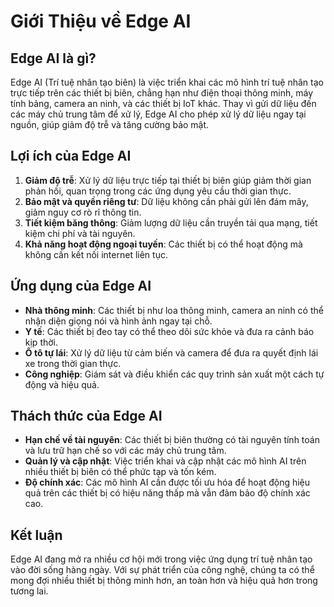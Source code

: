 # Giới Thiệu về Edge AI

## Edge AI là gì?

Edge AI (Trí tuệ nhân tạo biên) là việc triển khai các mô hình trí tuệ nhân tạo trực tiếp trên các thiết bị biên, chẳng hạn như điện thoại thông minh, máy tính bảng, camera an ninh, và các thiết bị IoT khác. Thay vì gửi dữ liệu đến các máy chủ trung tâm để xử lý, Edge AI cho phép xử lý dữ liệu ngay tại nguồn, giúp giảm độ trễ và tăng cường bảo mật.

## Lợi ích của Edge AI

1. **Giảm độ trễ**: Xử lý dữ liệu trực tiếp tại thiết bị biên giúp giảm thời gian phản hồi, quan trọng trong các ứng dụng yêu cầu thời gian thực.
2. **Bảo mật và quyền riêng tư**: Dữ liệu không cần phải gửi lên đám mây, giảm nguy cơ rò rỉ thông tin.
3. **Tiết kiệm băng thông**: Giảm lượng dữ liệu cần truyền tải qua mạng, tiết kiệm chi phí và tài nguyên.
4. **Khả năng hoạt động ngoại tuyến**: Các thiết bị có thể hoạt động mà không cần kết nối internet liên tục.

## Ứng dụng của Edge AI

- **Nhà thông minh**: Các thiết bị như loa thông minh, camera an ninh có thể nhận diện giọng nói và hình ảnh ngay tại chỗ.
- **Y tế**: Các thiết bị đeo tay có thể theo dõi sức khỏe và đưa ra cảnh báo kịp thời.
- **Ô tô tự lái**: Xử lý dữ liệu từ cảm biến và camera để đưa ra quyết định lái xe trong thời gian thực.
- **Công nghiệp**: Giám sát và điều khiển các quy trình sản xuất một cách tự động và hiệu quả.

## Thách thức của Edge AI

- **Hạn chế về tài nguyên**: Các thiết bị biên thường có tài nguyên tính toán và lưu trữ hạn chế so với các máy chủ trung tâm.
- **Quản lý và cập nhật**: Việc triển khai và cập nhật các mô hình AI trên nhiều thiết bị biên có thể phức tạp và tốn kém.
- **Độ chính xác**: Các mô hình AI cần được tối ưu hóa để hoạt động hiệu quả trên các thiết bị có hiệu năng thấp mà vẫn đảm bảo độ chính xác cao.

## Kết luận

Edge AI đang mở ra nhiều cơ hội mới trong việc ứng dụng trí tuệ nhân tạo vào đời sống hàng ngày. Với sự phát triển của công nghệ, chúng ta có thể mong đợi nhiều thiết bị thông minh hơn, an toàn hơn và hiệu quả hơn trong tương lai.
